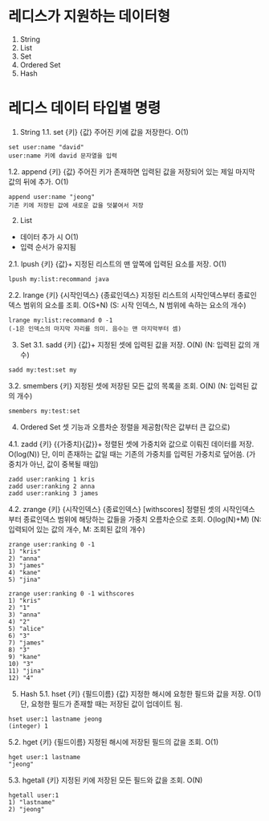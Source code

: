# 레디스가 지원하는 데이터형 
1. String
2. List
3. Set
4. Ordered Set
5. Hash

# 레디스 데이터 타입별 명령
1. String
1.1. set {키} {값}
주어진 키에 값을 저장한다. O(1)

```
set user:name "david"
user:name 키에 david 문자열을 입력
```

1.2. append {키} {값}
주어진 키가 존재하면 입력된 값을 저장되어 있는 제일 마지막 값의 뒤에 추가. O(1)

```
append user:name "jeong"
기존 키에 저장된 값에 새로운 값을 덧붙여서 저장
```

2. List
* 데이터 추가 시 O(1)
* 입력 순서가 유지됨

2.1. lpush {키} {값}+
지정된 리스트의 맨 앞쪽에 입력된 요소를 저장. O(1)

```
lpush my:list:recommand java
```

2.2. lrange {키} {시작인덱스} {종료인덱스}
지정된 리스트의 시작인덱스부터 종료인덱스 범위의 요소를 조회. O(S+N) (S: 시작 인덱스, N 범위에 속하는 요소의 개수)

```
lrange my:list:recommand 0 -1
(-1은 인덱스의 마지막 자리를 의미. 음수는 맨 마지막부터 셈)
```

3. Set
3.1. sadd {키} {값}+
지정된 셋에 입력된 값을 저장. O(N) (N: 입력된 값의 개수)

```
sadd my:test:set my
```

3.2. smembers {키}
지정된 셋에 저장된 모든 값의 목록을 조회. O(N) (N: 입력된 값의 개수)

```
smembers my:test:set
```

4. Ordered Set
셋 기능과 오름차순 정렬을 제공함(작은 값부터 큰 값으로)

4.1. zadd {키} {{가중치}{값}}+
정렬된 셋에 가중치와 값으로 이뤄진 데이터를 저장. O(log(N))
단, 이미 존재하는 값일 때는 기존의 가중치를 입력된 가중치로 덮어씀. (가중치가 아닌, 값이 중복될 때임)

```
zadd user:ranking 1 kris
zadd user:ranking 2 anna
zadd user:ranking 3 james
```

4.2. zrange {키} {시작인덱스} {종료인덱스} [withscores]
정렬된 셋의 시작인덱스부터 종료인덱스 범위에 해당하는 값들을 가중치 오름차순으로 조회. O(log(N)+M) (N: 입력되어 있는 값의 개수, M: 조회된 값의 개수)

```
zrange user:ranking 0 -1
1) "kris"
2) "anna"
3) "james"
4) "kane"
5) "jina"

zrange user:ranking 0 -1 withscores
1) "kris"
2) "1"
3) "anna"
4) "2"
5) "alice"
6) "3"
7) "james"
8) "3"
9) "kane"
10) "3"
11) "jina"
12) "4"
```

5. Hash
5.1. hset {키} {필드이름} {값}
지정한 해시에 요청한 필드와 값을 저장. O(1)
단, 요청한 필드가 존재할 때는 저장된 값이 업데이트 됨.

```
hset user:1 lastname jeong
(integer) 1
```

5.2. hget {키} {필드이름}
지정된 해시에 저장된 필드의 값을 조회. O(1)

```
hget user:1 lastname
"jeong"
```

5.3. hgetall {키}
지정된 키에 저장된 모든 필드와 값을 조회. O(N)

```
hgetall user:1
1) "lastname"
2) "jeong"
```

